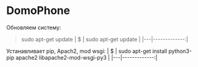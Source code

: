 # DomoPhone

Обновляем систему:
> sudo apt-get update
| $ | sudo apt-get update |
|---|-------------:|

Устанавливает pip, Apach2, mod wsgi:
| $ | sudo apt-get install python3-pip apache2 libapache2-mod-wsgi-py3 |
|---|-------------:|
